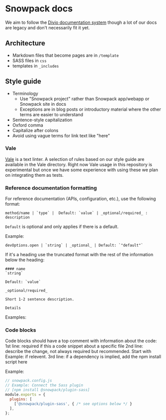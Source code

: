 # Snowpack docs

We aim to follow the [Divio documentation system](https://documentation.divio.com/introduction/) though a lot of our docs are legacy and don't necessarily fit it yet.

## Architecture

- Markdown files that become pages are in `/template`
- SASS files in `css`
- templates in `_includes`

## Style guide

- Terminology
  - Use "Snowpack project" rather than Snowpack app/webapp or Snowpack site in docs
  - Exceptions are in blog posts or introductory material where the other terms are easier to understand
- Sentence-style capitalization
- Oxford comma
- Capitalize after colons
- Avoid using vague terms for link text like "here"

### Vale

[Vale](https://github.com/errata-ai/vale) is a text linter. A selection of rules based on our style guide are available in the Vale directory. Right now Vale usage in this repository is experimental but once we have some experience with using these we plan on integrating them as tests.

### Reference documentation formatting

For reference documentation (APIs, configuration, etc.), use the following format:

```
method/name | `type` |  Default: `value` | _optional/required_ : description
```

`Default` is optional and only applies if there is a default.

Example:

```
devOptions.open | `string` | _optional_ | Default: `"default"`
```

If it's a heading use the truncated format with the rest of the information below the heading:

```
#### name
`string`

Default: `value`

_optional/required_

Short 1-2 sentence description.

Details
```

Examples:

### Code blocks

Code blocks should have a top comment with information about the code:
1st line: required if this a code snippet about a specific file
2nd line: describe the change, not always required but recommended. Start with Example: if relevent.
3rd line: if a dependency is implied, add the npm install script here

Example:

```js
// snowpack.config.js
// Example: Connect the Sass plugin
// [npm install @snowpack/plugin-sass]
module.exports = {
  plugins: [
    ['@snowpack/plugin-sass', { /* see options below */ }
  ],
};
```
